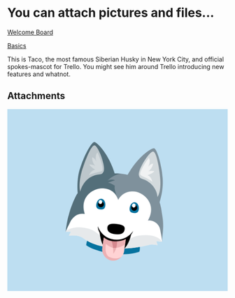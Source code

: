# You can attach pictures and files...

[Welcome Board](../README.md)

[Basics](README.md)



This is Taco, the most famous Siberian Husky in New York City, and official spokes-mascot for Trello. You might see him around Trello introducing new features and whatnot.



## Attachments

![taco.png](../Attachments/You_can_attach_pictures_and_files/taco.png)